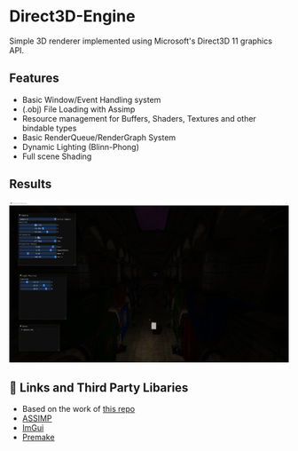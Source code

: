 # Direct3D-Engine

Simple 3D renderer implemented using Microsoft's Direct3D 11 graphics API.


## Features

- Basic Window/Event Handling system
- (.obj) File Loading with Assimp
- Resource management for Buffers, Shaders, Textures and other bindable types
- Basic RenderQueue/RenderGraph System
- Dynamic Lighting (Blinn-Phong)
- Full scene Shading

## Results

![alt text](https://github.com/vliopas97/Direct3D-Engine/blob/main/Content/Img/readme/sample.png?raw=true)

## 🔗 Links and Third Party Libaries

- Based on the work of [this repo](https://github.com/planetchili/hw3d)
- [ASSIMP](https://github.com/assimp/assimp)
- [ImGui](https://github.com/ocornut/imgui)
- [Premake](https://premake.github.io)
